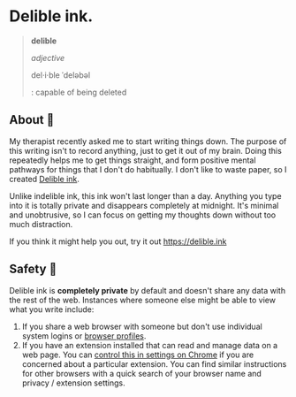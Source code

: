 # Delible ink.

> **delible**
> 
> _adjective_
> 
> del·​i·​ble ˈdeləbəl
> 
> : capable of being deleted

## About 🧠

My therapist recently asked me to start writing things down. The purpose of this writing isn't to record anything, just to get it out of my brain. Doing this repeatedly helps me to get things straight, and form positive mental pathways for things that I don't do habitually. I don't like to waste paper, so I created [Delible ink](https://delible.ink).

Unlike indelible ink, this ink won't last longer than a day. Anything you type into it is totally private and disappears completely at midnight. It's minimal and unobtrusive, so I can focus on getting my thoughts down without too much distraction. 

If you think it might help you out, try it out https://delible.ink

## Safety 🔏

Delible ink is **completely private** by default and doesn't share any data with the rest of the web. Instances where someone else might be able to view what you write include:

1. If you share a web browser with someone but don't use individual system logins or [browser profiles](https://www.wired.com/story/how-to-use-browser-profiles-organization-chrome-edge-firefox/).
2. If you have an extension installed that can read and manage data on a web page. You can [control this in settings on Chrome](https://support.google.com/chrome_webstore/answer/2664769?hl=en-GB) if you are concerned about a particular extension. You can find similar instructions for other browsers with a quick search of your browser name and privacy / extension settings.

